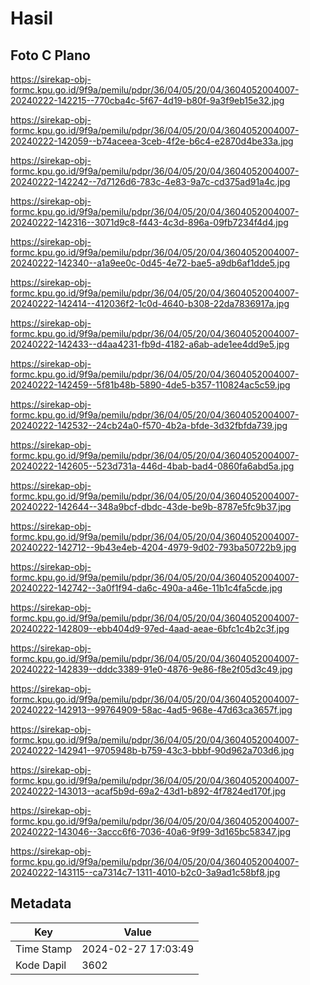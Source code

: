 # Hasil

## Foto C Plano

https://sirekap-obj-formc.kpu.go.id/9f9a/pemilu/pdpr/36/04/05/20/04/3604052004007-20240222-142215--770cba4c-5f67-4d19-b80f-9a3f9eb15e32.jpg

https://sirekap-obj-formc.kpu.go.id/9f9a/pemilu/pdpr/36/04/05/20/04/3604052004007-20240222-142059--b74aceea-3ceb-4f2e-b6c4-e2870d4be33a.jpg

https://sirekap-obj-formc.kpu.go.id/9f9a/pemilu/pdpr/36/04/05/20/04/3604052004007-20240222-142242--7d7126d6-783c-4e83-9a7c-cd375ad91a4c.jpg

https://sirekap-obj-formc.kpu.go.id/9f9a/pemilu/pdpr/36/04/05/20/04/3604052004007-20240222-142316--3071d9c8-f443-4c3d-896a-09fb7234f4d4.jpg

https://sirekap-obj-formc.kpu.go.id/9f9a/pemilu/pdpr/36/04/05/20/04/3604052004007-20240222-142340--a1a9ee0c-0d45-4e72-bae5-a9db6af1dde5.jpg

https://sirekap-obj-formc.kpu.go.id/9f9a/pemilu/pdpr/36/04/05/20/04/3604052004007-20240222-142414--412036f2-1c0d-4640-b308-22da7836917a.jpg

https://sirekap-obj-formc.kpu.go.id/9f9a/pemilu/pdpr/36/04/05/20/04/3604052004007-20240222-142433--d4aa4231-fb9d-4182-a6ab-ade1ee4dd9e5.jpg

https://sirekap-obj-formc.kpu.go.id/9f9a/pemilu/pdpr/36/04/05/20/04/3604052004007-20240222-142459--5f81b48b-5890-4de5-b357-110824ac5c59.jpg

https://sirekap-obj-formc.kpu.go.id/9f9a/pemilu/pdpr/36/04/05/20/04/3604052004007-20240222-142532--24cb24a0-f570-4b2a-bfde-3d32fbfda739.jpg

https://sirekap-obj-formc.kpu.go.id/9f9a/pemilu/pdpr/36/04/05/20/04/3604052004007-20240222-142605--523d731a-446d-4bab-bad4-0860fa6abd5a.jpg

https://sirekap-obj-formc.kpu.go.id/9f9a/pemilu/pdpr/36/04/05/20/04/3604052004007-20240222-142644--348a9bcf-dbdc-43de-be9b-8787e5fc9b37.jpg

https://sirekap-obj-formc.kpu.go.id/9f9a/pemilu/pdpr/36/04/05/20/04/3604052004007-20240222-142712--9b43e4eb-4204-4979-9d02-793ba50722b9.jpg

https://sirekap-obj-formc.kpu.go.id/9f9a/pemilu/pdpr/36/04/05/20/04/3604052004007-20240222-142742--3a0f1f94-da6c-490a-a46e-11b1c4fa5cde.jpg

https://sirekap-obj-formc.kpu.go.id/9f9a/pemilu/pdpr/36/04/05/20/04/3604052004007-20240222-142809--ebb404d9-97ed-4aad-aeae-6bfc1c4b2c3f.jpg

https://sirekap-obj-formc.kpu.go.id/9f9a/pemilu/pdpr/36/04/05/20/04/3604052004007-20240222-142839--dddc3389-91e0-4876-9e86-f8e2f05d3c49.jpg

https://sirekap-obj-formc.kpu.go.id/9f9a/pemilu/pdpr/36/04/05/20/04/3604052004007-20240222-142913--99764909-58ac-4ad5-968e-47d63ca3657f.jpg

https://sirekap-obj-formc.kpu.go.id/9f9a/pemilu/pdpr/36/04/05/20/04/3604052004007-20240222-142941--9705948b-b759-43c3-bbbf-90d962a703d6.jpg

https://sirekap-obj-formc.kpu.go.id/9f9a/pemilu/pdpr/36/04/05/20/04/3604052004007-20240222-143013--acaf5b9d-69a2-43d1-b892-4f7824ed170f.jpg

https://sirekap-obj-formc.kpu.go.id/9f9a/pemilu/pdpr/36/04/05/20/04/3604052004007-20240222-143046--3accc6f6-7036-40a6-9f99-3d165bc58347.jpg

https://sirekap-obj-formc.kpu.go.id/9f9a/pemilu/pdpr/36/04/05/20/04/3604052004007-20240222-143115--ca7314c7-1311-4010-b2c0-3a9ad1c58bf8.jpg


## Metadata

| Key        | Value               |
| ---------- | ------------------- |
| Time Stamp | 2024-02-27 17:03:49 |
| Kode Dapil | 3602                |



